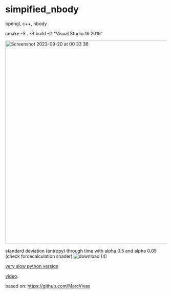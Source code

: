 # simpified_nbody
opengl, c++, nbody 



cmake -S . -B build -G "Visual Studio 16 2019"

<img width="635" alt="Screenshot 2023-09-20 at 00 33 36" src="https://github.com/tempdeltavalue/simpified_nbody/assets/36921178/d85dd123-6923-46d0-9b44-6212173fc4e5">

standard deviation (entropy) through time with alpha 0.5 and alpha 0.05  (check forcecalculation shader)
![download (4)](https://github.com/tempdeltavalue/simpified_nbody/assets/36921178/4331a96e-7cf3-4a45-93aa-56ce92ec8dac)


[very slow python version](https://colab.research.google.com/drive/1w-W-kS-bewuT2ObV6jwD-KmI_PXwPYqs)

[video](https://www.youtube.com/watch?v=103i6RXUE3k).





based on:
https://github.com/MarcVivas



